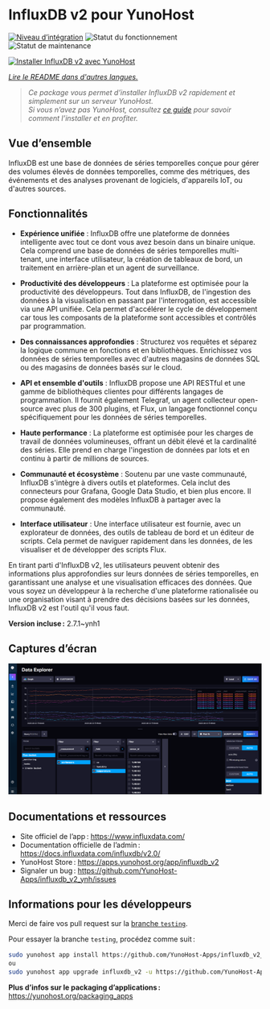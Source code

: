 <!--
Nota bene : ce README est automatiquement généré par <https://github.com/YunoHost/apps/tree/master/tools/readme_generator>
Il NE doit PAS être modifié à la main.
-->

# InfluxDB v2 pour YunoHost

[![Niveau d’intégration](https://dash.yunohost.org/integration/influxdb_v2.svg)](https://dash.yunohost.org/appci/app/influxdb_v2) ![Statut du fonctionnement](https://ci-apps.yunohost.org/ci/badges/influxdb_v2.status.svg) ![Statut de maintenance](https://ci-apps.yunohost.org/ci/badges/influxdb_v2.maintain.svg)

[![Installer InfluxDB v2 avec YunoHost](https://install-app.yunohost.org/install-with-yunohost.svg)](https://install-app.yunohost.org/?app=influxdb_v2)

*[Lire le README dans d'autres langues.](./ALL_README.md)*

> *Ce package vous permet d’installer InfluxDB v2 rapidement et simplement sur un serveur YunoHost.*  
> *Si vous n’avez pas YunoHost, consultez [ce guide](https://yunohost.org/install) pour savoir comment l’installer et en profiter.*

## Vue d’ensemble

InfluxDB est une base de données de séries temporelles conçue pour gérer des volumes élevés de données temporelles, comme des métriques, des événements et des analyses provenant de logiciels, d'appareils IoT, ou d'autres sources.

## Fonctionnalités

- **Expérience unifiée** : InfluxDB offre une plateforme de données intelligente avec tout ce dont vous avez besoin dans un binaire unique. Cela comprend une base de données de séries temporelles multi-tenant, une interface utilisateur, la création de tableaux de bord, un traitement en arrière-plan et un agent de surveillance.

- **Productivité des développeurs** : La plateforme est optimisée pour la productivité des développeurs. Tout dans InfluxDB, de l'ingestion des données à la visualisation en passant par l'interrogation, est accessible via une API unifiée. Cela permet d'accélérer le cycle de développement car tous les composants de la plateforme sont accessibles et contrôlés par programmation.

- **Des connaissances approfondies** : Structurez vos requêtes et séparez la logique commune en fonctions et en bibliothèques. Enrichissez vos données de séries temporelles avec d'autres magasins de données SQL ou des magasins de données basés sur le cloud.

- **API et ensemble d'outils** : InfluxDB propose une API RESTful et une gamme de bibliothèques clientes pour différents langages de programmation. Il fournit également Telegraf, un agent collecteur open-source avec plus de 300 plugins, et Flux, un langage fonctionnel conçu spécifiquement pour les données de séries temporelles.

- **Haute performance** : La plateforme est optimisée pour les charges de travail de données volumineuses, offrant un débit élevé et la cardinalité des séries. Elle prend en charge l'ingestion de données par lots et en continu à partir de millions de sources.

- **Communauté et écosystème** : Soutenu par une vaste communauté, InfluxDB s'intègre à divers outils et plateformes. Cela inclut des connecteurs pour Grafana, Google Data Studio, et bien plus encore. Il propose également des modèles InfluxDB à partager avec la communauté.

- **Interface utilisateur** : Une interface utilisateur est fournie, avec un explorateur de données, des outils de tableau de bord et un éditeur de scripts. Cela permet de naviguer rapidement dans les données, de les visualiser et de développer des scripts Flux.

En tirant parti d'InfluxDB v2, les utilisateurs peuvent obtenir des informations plus approfondies sur leurs données de séries temporelles, en garantissant une analyse et une visualisation efficaces des données. Que vous soyez un développeur à la recherche d'une plateforme rationalisée ou une organisation visant à prendre des décisions basées sur les données, InfluxDB v2 est l'outil qu'il vous faut.

**Version incluse :** 2.7.1~ynh1

## Captures d’écran

![Capture d’écran de InfluxDB v2](./doc/screenshots/influxdb_v2_data_explorer.png)

## Documentations et ressources

- Site officiel de l’app : <https://www.influxdata.com/>
- Documentation officielle de l’admin : <https://docs.influxdata.com/influxdb/v2.0/>
- YunoHost Store : <https://apps.yunohost.org/app/influxdb_v2>
- Signaler un bug : <https://github.com/YunoHost-Apps/influxdb_v2_ynh/issues>

## Informations pour les développeurs

Merci de faire vos pull request sur la [branche `testing`](https://github.com/YunoHost-Apps/influxdb_v2_ynh/tree/testing).

Pour essayer la branche `testing`, procédez comme suit :

```bash
sudo yunohost app install https://github.com/YunoHost-Apps/influxdb_v2_ynh/tree/testing --debug
ou
sudo yunohost app upgrade influxdb_v2 -u https://github.com/YunoHost-Apps/influxdb_v2_ynh/tree/testing --debug
```

**Plus d’infos sur le packaging d’applications :** <https://yunohost.org/packaging_apps>
